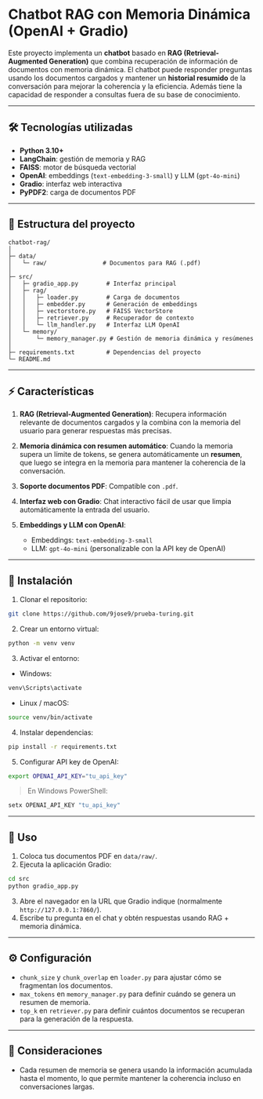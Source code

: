 # Chatbot RAG con Memoria Dinámica (OpenAI + Gradio)

Este proyecto implementa un **chatbot** basado en **RAG (Retrieval-Augmented Generation)** que combina recuperación de información de documentos con memoria dinámica. El chatbot puede responder preguntas usando los documentos cargados y mantener un **historial resumido** de la conversación para mejorar la coherencia y la eficiencia. Además tiene la capacidad de responder a consultas fuera de su base de conocimiento. 

---

## 🛠 Tecnologías utilizadas

* **Python 3.10+**
* **LangChain**: gestión de memoria y RAG
* **FAISS**: motor de búsqueda vectorial
* **OpenAI**: embeddings (`text-embedding-3-small`) y LLM (`gpt-4o-mini`)
* **Gradio**: interfaz web interactiva
* **PyPDF2**: carga de documentos PDF

---

## 📂 Estructura del proyecto

```
chatbot-rag/
│
├─ data/
│   └─ raw/                # Documentos para RAG (.pdf)
│
├─ src/
│   ├─ gradio_app.py        # Interfaz principal
│   ├─ rag/
│   │   ├─ loader.py        # Carga de documentos
│   │   ├─ embedder.py      # Generación de embeddings
│   │   ├─ vectorstore.py   # FAISS VectorStore
│   │   ├─ retriever.py     # Recuperador de contexto
│   │   └─ llm_handler.py   # Interfaz LLM OpenAI
│   └─ memory/
│       └─ memory_manager.py # Gestión de memoria dinámica y resúmenes
│
├─ requirements.txt         # Dependencias del proyecto
└─ README.md
```

---

## ⚡ Características

1. **RAG (Retrieval-Augmented Generation)**:
   Recupera información relevante de documentos cargados y la combina con la memoria del usuario para generar respuestas más precisas.

2. **Memoria dinámica con resumen automático**:
   Cuando la memoria supera un límite de tokens, se genera automáticamente un **resumen**, que luego se integra en la memoria para mantener la coherencia de la conversación.

3. **Soporte documentos PDF**:
   Compatible con `.pdf`.

4. **Interfaz web con Gradio**:
   Chat interactivo fácil de usar que limpia automáticamente la entrada del usuario.

5. **Embeddings y LLM con OpenAI**:

   * Embeddings: `text-embedding-3-small`
   * LLM: `gpt-4o-mini` (personalizable con la API key de OpenAI)

---

## 🚀 Instalación

1. Clonar el repositorio:

```bash
git clone https://github.com/9jose9/prueba-turing.git
```

2. Crear un entorno virtual:

```bash
python -m venv venv
```

3. Activar el entorno:

* Windows:

```bash
venv\Scripts\activate
```

* Linux / macOS:

```bash
source venv/bin/activate
```

4. Instalar dependencias:

```bash
pip install -r requirements.txt
```

5. Configurar API key de OpenAI:

```bash
export OPENAI_API_KEY="tu_api_key"
```

> En Windows PowerShell:

```powershell
setx OPENAI_API_KEY "tu_api_key"
```

---

## 📝 Uso

1. Coloca tus documentos PDF en `data/raw/`.
2. Ejecuta la aplicación Gradio:

```bash
cd src
python gradio_app.py
```

3. Abre el navegador en la URL que Gradio indique (normalmente `http://127.0.0.1:7860/`).
4. Escribe tu pregunta en el chat y obtén respuestas usando RAG + memoria dinámica.

---

## ⚙ Configuración

* `chunk_size` y `chunk_overlap` en `loader.py` para ajustar cómo se fragmentan los documentos.
* `max_tokens` en `memory_manager.py` para definir cuándo se genera un resumen de memoria.
* `top_k` en `retriever.py` para definir cuántos documentos se recuperan para la generación de la respuesta.

---

## 📌 Consideraciones

* Cada resumen de memoria se genera usando la información acumulada hasta el momento, lo que permite mantener la coherencia incluso en conversaciones largas.

